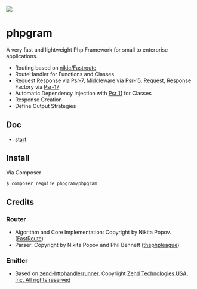 [![](https://gitlab.com/grammm/php-gram/phpgram/raw/master/docs/img/Feather_writing.svg.png)](https://gitlab.com/grammm/php-gram/phpgram)

# phpgram

A very fast and lightweight Php Framework for small to enterprise applications.

- Routing based on [nikic/Fastroute](https://github.com/nikic/FastRoute)
- RouteHandler for Functions and Classes
- Request Response via [Psr-7](https://www.php-fig.org/psr/psr-7/), Middleware via [Psr-15](https://www.php-fig.org/psr/psr-15/), Request, Response Factory via [Psr-17](https://www.php-fig.org/psr/psr-17/)
- Automatic Dependency Injection with [Psr 11](https://www.php-fig.org/psr/psr-11/) for Classes
- Response Creation
- Define Output Strategies

## Doc
- [start](https://gitlab.com/grammm/php-gram/phpgram/blob/master/docs/index.md)

## Install

Via Composer

``` bash
$ composer require phpgram/phpgram
```

## Credits
### Router
- Algorithm and Core Implementation: Copyright by Nikita Popov. ([FastRoute](https://github.com/nikic/FastRoute))
- Parser: Copyright by Nikita Popov and Phil Bennett ([thephpleague](https://github.com/thephpleague/route))

### Emitter
- Based on [zend-httphandlerrunner](https://github.com/zendframework/zend-httphandlerrunner). Copyright [Zend Technologies USA, Inc. All rights reserved](https://github.com/zendframework/zend-httphandlerrunner/blob/master/LICENSE.md)
